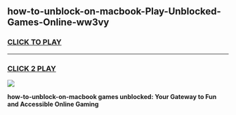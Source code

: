 
## how-to-unblock-on-macbook-Play-Unblocked-Games-Online-ww3vy
<h3>
<a href="https://premium76.site?title=how-to-unblock-on-macbook&ref=25A">CLICK TO PLAY</a></h3>
<hr>

<h3>
<a href="https://premium76.site?title=how-to-unblock-on-macbook&ref=25A">CLICK 2 PLAY</a>
  
</h3>

<a href="https://premium76.site?title=how-to-unblock-on-macbook&ref=25A"><img src="https://clearcache.store/games.png"></a>


**how-to-unblock-on-macbook games unblocked: Your Gateway to Fun and Accessible Online Gaming**
